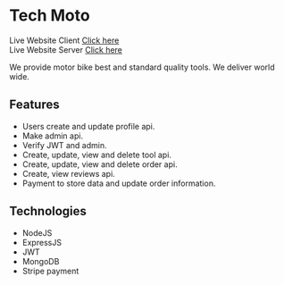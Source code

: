 # Tech Moto

Live Website Client [Click here](https://tech-moto-a7c01.web.app/) <br />
Live Website Server [Click here](https://tech-moto-9.herokuapp.com/)

We provide motor bike best and standard quality tools. We deliver world wide.


## Features

* Users create and update profile api.
* Make admin api.
* Verify JWT and admin.
* Create, update, view and delete tool api.
* Create, update, view and delete order api.
* Create, view reviews api.
* Payment to store data and update order information.



## Technologies

* NodeJS
* ExpressJS
* JWT
* MongoDB
* Stripe payment
